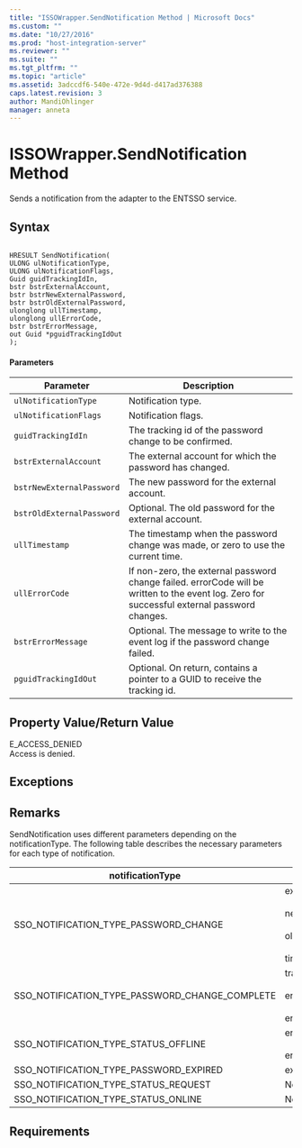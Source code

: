```yaml
---
title: "ISSOWrapper.SendNotification Method | Microsoft Docs"
ms.custom: ""
ms.date: "10/27/2016"
ms.prod: "host-integration-server"
ms.reviewer: ""
ms.suite: ""
ms.tgt_pltfrm: ""
ms.topic: "article"
ms.assetid: 3adccdf6-540e-472e-9d4d-d417ad376388
caps.latest.revision: 3
author: MandiOhlinger
manager: anneta
---
```

# ISSOWrapper.SendNotification Method
Sends a notification from the adapter to the ENTSSO service.  
  
## Syntax  
  
```cpp#  
  
HRESULT SendNotification(  
ULONG ulNotificationType,   
ULONG ulNotificationFlags,   
Guid guidTrackingIdIn,   
bstr bstrExternalAccount,   
bstr bstrNewExternalPassword,   
bstr bstrOldExternalPassword,   
ulonglong ullTimestamp,   
ulonglong ullErrorCode,   
bstr bstrErrorMessage,   
out Guid *pguidTrackingIdOut  
);  
```  
  
#### Parameters  
  
|Parameter|Description|  
|---------------|-----------------|  
|`ulNotificationType`|Notification type.|  
|`ulNotificationFlags`|Notification flags.|  
|`guidTrackingIdIn`|The tracking id of the password change to be confirmed.|  
|`bstrExternalAccount`|The external account for which the password has changed.|  
|`bstrNewExternalPassword`|The new password for the external account.|  
|`bstrOldExternalPassword`|Optional. The old password for the external account.|  
|`ullTimestamp`|The timestamp when the password change was made, or zero to use the current time.|  
|`ullErrorCode`|If non-zero, the external password change failed. errorCode will be written to the event log. Zero for successful external password changes.|  
|`bstrErrorMessage`|Optional. The message to write to the event log if the password change failed.|  
|`pguidTrackingIdOut`|Optional. On return, contains a pointer to a GUID to receive the tracking id.|  
  
## Property Value/Return Value  
 E_ACCESS_DENIED  
 Access is denied.  
  
## Exceptions  
  
## Remarks  
 SendNotification uses different parameters depending on the notificationType. The following table describes the necessary parameters for each type of notification.  
  
|notificationType|Parameters|  
|----------------------|----------------|  
|SSO_NOTIFICATION_TYPE_PASSWORD_CHANGE|externalAccount<br /><br /> newExternalPassword<br /><br /> oldExternalPassword<br /><br /> timestamp|  
|SSO_NOTIFICATION_TYPE_PASSWORD_CHANGE_COMPLETE|trackingIdIn<br /><br /> errorCode<br /><br /> errorMessage|  
|SSO_NOTIFICATION_TYPE_STATUS_OFFLINE|errorCode<br /><br /> errorMessage|  
|SSO_NOTIFICATION_TYPE_PASSWORD_EXPIRED|externalAccount|  
|SSO_NOTIFICATION_TYPE_STATUS_REQUEST|None|  
|SSO_NOTIFICATION_TYPE_STATUS_ONLINE|None|  
  
## Requirements